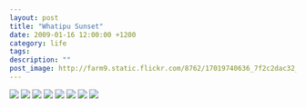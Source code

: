 ```yaml
---
layout: post
title: "Whatipu Sunset"
date: 2009-01-16 12:00:00 +1200
category: life
tags: 
description: ""
post_image: http://farm9.static.flickr.com/8762/17019740636_7f2c2dac32_o.jpg
---
```

[![](http://farm9.static.flickr.com/8707/17019741746_94bce1ce96_c.jpg)](http://farm9.static.flickr.com/8707/17019741746_0116c48546_o.jpg)
[![](http://farm8.static.flickr.com/7653/16423299144_7b9474bd49_c.jpg)](http://farm8.static.flickr.com/7653/16423299144_46fc3f5b9a_o.jpg)
[![](http://farm9.static.flickr.com/8815/16859528609_3ede5a0a9a_c.jpg)](http://farm9.static.flickr.com/8815/16859528609_4230d0cf69_o.jpg)
[![](http://farm9.static.flickr.com/8799/16423298774_9bf69db28c_c.jpg)](http://farm9.static.flickr.com/8799/16423298774_748d9d36f7_o.jpg)
[![](http://farm9.static.flickr.com/8764/17019741116_5ab3a17c55_c.jpg)](http://farm9.static.flickr.com/8764/17019741116_508691c8b4_o.jpg)
[![](http://farm9.static.flickr.com/8723/16859528159_10ee9255fc_c.jpg)](http://farm9.static.flickr.com/8723/16859528159_1cc88b1560_o.jpg)
[![](http://farm9.static.flickr.com/8687/17045750865_cf49b39281_c.jpg)](http://farm9.static.flickr.com/8687/17045750865_c13654e1c2_o.jpg)
[![](http://farm8.static.flickr.com/7700/16425596263_fa5b0911e2_c.jpg)](http://farm8.static.flickr.com/7700/16425596263_535e70f7ce_o.jpg)
